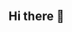 ## Hi there 👋

<!--
**Arbajxml/Arbajxml** is a ✨ _special_ ✨ repository because its `README.md` (this file) appears on your GitHub profile.

Here are some ideas to get you started:
<img width="659" alt="224813159-539f5b7d-ce1b-448e-bf92-f0c6d40f710f" src="https://github.com/user-attachments/assets/415d6d31-a420-4464-b8ca-6b366492f9ce" />

- 🔭 I’m currently working on ...
- 🌱 I’m currently learning ...
- 👯 I’m looking to collaborate on ...
- 🤔 I’m looking for help with ...
- 💬 Ask me about ...
- 📫 How to reach me: ...
- 😄 Pronouns: ...
- ⚡ Fun fact: ...
-->
